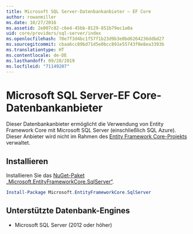 ```yaml
---
title: Microsoft SQL Server-Datenbankanbieter – EF Core
author: rowanmiller
ms.date: 10/27/2016
ms.assetid: 2e007c82-c6e4-45bb-8129-851b79ec1a0a
uid: core/providers/sql-server/index
ms.openlocfilehash: 70e7f3d4bc1f57f1b23d9b3e0bd6264236ddbd27
ms.sourcegitcommit: cbaa6cc89bd71d5e0bcc891e55743f0e8ea3393b
ms.translationtype: HT
ms.contentlocale: de-DE
ms.lasthandoff: 09/20/2019
ms.locfileid: "71149207"
---
```

# <a name="microsoft-sql-server-ef-core-database-provider"></a>Microsoft SQL Server-EF Core-Datenbankanbieter

Dieser Datenbankanbieter ermöglicht die Verwendung von Entity Framework Core mit Microsoft SQL Server (einschließlich SQL Azure). Dieser Anbieter wird nicht im Rahmen des [Entity Framework Core-Projekts](https://github.com/aspnet/EntityFrameworkCore) verwaltet.

## <a name="install"></a>Installieren

Installieren Sie das [NuGet-Paket „Microsoft.EntityFrameworkCore.SqlServer“](https://www.nuget.org/packages/Microsoft.EntityFrameworkCore.SqlServer/).

``` powershell
Install-Package Microsoft.EntityFrameworkCore.SqlServer
```

## <a name="supported-database-engines"></a>Unterstützte Datenbank-Engines

* Microsoft SQL Server (2012 oder höher)
